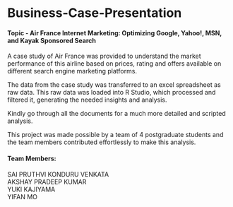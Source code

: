 # Business-Case-Presentation

#### Topic - Air France Internet Marketing: Optimizing Google, Yahoo!, MSN, and Kayak Sponsored Search

A case study of Air France was provided to understand the market performance of this airline based on prices, rating and offers available on different search engine marketing platforms. 

The data from the case study was transferred to an excel spreadsheet as raw data. This raw data was loaded into R Studio, which processed and filtered it, generating the needed insights and analysis.

Kindly go through all the documents for a much more detailed and scripted analysis.

This project was made possible by a team of 4 postgraduate students and the team members contributed effortlessly to make this analysis.

#### Team Members:
SAI PRUTHVI KONDURU VENKATA <br>
AKSHAY PRADEEP KUMAR <br>
YUKI KAJIYAMA <br>
YIFAN MO <br>
